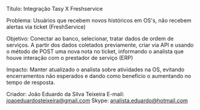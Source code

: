 Título: Integração Tasy X Freshservice

Problema: Usuários que recebem novos históricos em OS's, não recebem alertas via ticket (FreshService)

Objetivo: Conectar ao banco, selecionar, tratar dados de ordem de serviços. A partir dos dados coletados previamente, criar via API e usando o método de POST uma nova nota no ticket, informando o analista que houve interação com o prestador de serviço (ERP)

Impacto: Manter atualizado o analista sobre atividades na OS, evitando encerramentos não esperados e dando como benefício o aumentando no tempo de resposta.


Criador: João Eduardo da Silva Teixeira
E-mail: joaoeduardosteixeira@gmail.com
Skype: analista.eduardo@hotmail.com
